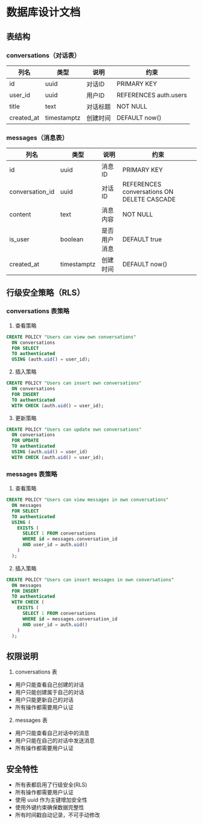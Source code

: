# 数据库设计文档

## 表结构

### conversations（对话表）

| 列名 | 类型 | 说明 | 约束 |
|------|------|------|------|
| id | uuid | 对话ID | PRIMARY KEY |
| user_id | uuid | 用户ID | REFERENCES auth.users |
| title | text | 对话标题 | NOT NULL |
| created_at | timestamptz | 创建时间 | DEFAULT now() |

### messages（消息表）

| 列名 | 类型 | 说明 | 约束 |
|------|------|------|------|
| id | uuid | 消息ID | PRIMARY KEY |
| conversation_id | uuid | 对话ID | REFERENCES conversations ON DELETE CASCADE |
| content | text | 消息内容 | NOT NULL |
| is_user | boolean | 是否用户消息 | DEFAULT true |
| created_at | timestamptz | 创建时间 | DEFAULT now() |

## 行级安全策略（RLS）

### conversations 表策略

1. 查看策略
```sql
CREATE POLICY "Users can view own conversations"
  ON conversations
  FOR SELECT
  TO authenticated
  USING (auth.uid() = user_id);
```

2. 插入策略
```sql
CREATE POLICY "Users can insert own conversations"
  ON conversations
  FOR INSERT
  TO authenticated
  WITH CHECK (auth.uid() = user_id);
```

3. 更新策略
```sql
CREATE POLICY "Users can update own conversations"
  ON conversations
  FOR UPDATE
  TO authenticated
  USING (auth.uid() = user_id)
  WITH CHECK (auth.uid() = user_id);
```

### messages 表策略

1. 查看策略
```sql
CREATE POLICY "Users can view messages in own conversations"
  ON messages
  FOR SELECT
  TO authenticated
  USING (
    EXISTS (
      SELECT 1 FROM conversations
      WHERE id = messages.conversation_id
      AND user_id = auth.uid()
    )
  );
```

2. 插入策略
```sql
CREATE POLICY "Users can insert messages in own conversations"
  ON messages
  FOR INSERT
  TO authenticated
  WITH CHECK (
    EXISTS (
      SELECT 1 FROM conversations
      WHERE id = messages.conversation_id
      AND user_id = auth.uid()
    )
  );
```

## 权限说明

1. conversations 表
- 用户只能查看自己创建的对话
- 用户只能创建属于自己的对话
- 用户只能更新自己的对话
- 所有操作都需要用户认证

2. messages 表
- 用户只能查看自己对话中的消息
- 用户只能在自己的对话中发送消息
- 所有操作都需要用户认证

## 安全特性

- 所有表都启用了行级安全(RLS)
- 所有操作都需要用户认证
- 使用 uuid 作为主键增加安全性
- 使用外键约束确保数据完整性
- 所有时间戳自动记录，不可手动修改